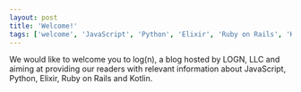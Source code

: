 ```yaml
---
layout: post
title: 'Welcome!'
tags: ['welcome', 'JavaScript', 'Python', 'Elixir', 'Ruby on Rails', 'Kotlin']
---
```

We would like to welcome you to log(n), a blog hosted by LOGN, LLC and aiming
at providing our readers with relevant information about JavaScript, Python, Elixir, Ruby on
Rails and Kotlin.
